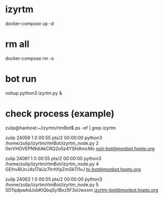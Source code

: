 # izyrtm
docker-compose up -d


# rm all
docker-compose rm -s

# bot run
nohup python3 izyrtm.py &

# check process (example)
zulip@hanhost:~/izyrtm/rtmBot$ ps -ef | grep izyrtm

zulip    24059     1  0 00:55 pts/2    00:00:00 python3 /home/zulip/izyrtm/rtmBot/izyrtm_node.py 2 0erVHGVEPN9diAkCRQ2o5z4YShIAmcMo noti-bot@monbot.hopto.org

zulip    24061     1  0 00:55 pts/2    00:00:00 python3 /home/zulip/izyrtm/rtmBot/izyrtm_node.py 4 GEfnvBUnJ4s17aUz7IrrhYpZmGkTl1xJ hi-bot@monbot.hopto.org

zulip    24063     1  0 00:55 pts/2    00:00:00 python3 /home/zulip/izyrtm/rtmBot/izyrtm_node.py 5 SDTqdpwAdJobKlQbqSy1Bxz5F3xUwxxm izyrtm-bot@monbot.hopto.org
